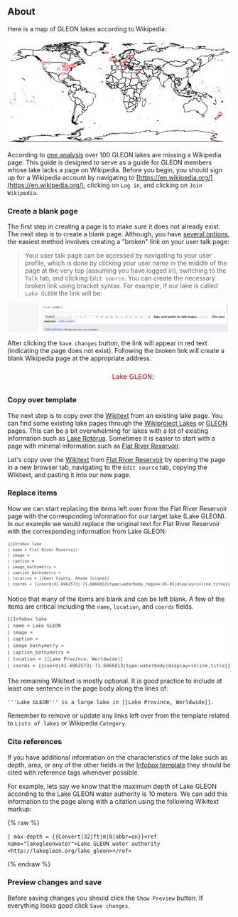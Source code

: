 ## About

Here is a map of GLEON lakes according to Wikipedia:

![gleon wikipedia map](images/gleon_wikipedia.png)

According to [one analysis](https://gist.github.com/jsta/e486f337be6d5bcdb3aeb1335959de52) over 100 GLEON lakes are missing a Wikipedia page. This guide is designed to serve as a guide for GLEON members whose lake lacks a page on Wikipedia. Before you begin, you should sign up for a Wikipedia account by navigating to [https://en.wikipedia.org/](https://en.wikipedia.org/), clicking on `Log in`, and clicking on `Join Wikipedia`.

### Create a blank page

The first step in creating a page is to make sure it does not already exist. The next step is to create a blank page. Although, you have [several options](https://en.wikipedia.org/wiki/Wikipedia:How_to_create_a_page), the easiest method involves creating a "broken" link on your user talk page:

> Your user talk page can be accessed by navigating to your user profile, which is done by clicking your user name in the middle of the page at the very top (assuming you have logged in), switching to the `Talk` tab, and clicking `Edit source`. You can create the necessary broken link using bracket syntax. For example, if our lake is called `Lake GLEON` the link will be:

![link code](images/link_code.png)

After clicking the `Save changes` button, the link will appear in red text (indicating the page does not exist). Following the broken link will create a blank Wikipedia page at the appropriate address.

![link render](images/link_render.png)

### Copy over template

The next step is to copy over the [Wikitext](https://en.wikipedia.org/wiki/Help:Wikitext) from an existing lake page. You can find some existing lake pages through the [Wikiproject Lakes](https://en.wikipedia.org/wiki/Wikipedia:WikiProject_Lakes) or [GLEON](https://en.wikipedia.org/wiki/Global_Lake_Ecological_Observatory_Network) pages. This can be a bit overwhelming for lakes with a lot of existing information such as [Lake Rotorua](https://en.wikipedia.org/wiki/Lake_Rotorua). Sometimes it is easier to start with a page with minimal information such as [Flat River Reservoir](https://en.wikipedia.org/wiki/Flat_River_Reservoir).

Let's copy over the [Wikitext](https://en.wikipedia.org/wiki/Help:Wikitext) from [Flat River Reservoir](https://en.wikipedia.org/wiki/Flat_River_Reservoir) by opening the page in a new browser tab, navigating to the `Edit source` tab, copying the Wikitext, and pasting it into our new page.

### Replace items

Now we can start replacing the items left over from the Flat River Reservoir page with the corresponding information for our target lake (Lake GLEON). In our example we would replace the original text for Flat River Reservoir with the corresponding information from Lake GLEON:

![template wikitext](images/template_wikitext.png)

Notice that many of the items are blank and can be left blank. A few of the items are critical including the `name`, `location`, and `coords` fields.

![template wikitext edited](images/template_wikitext_edited.png)

The remaining Wikitext is mostly optional. It is good practice to include at least one sentence in the page body along the lines of:

```
'''Lake GLEON''' is a large lake in [[Lake Province, Worldwide]].
```

Remember to remove or update any links left over from the template related to `Lists of lakes` or Wikipedia `Category`.

### Cite references

If you have additional information on the characteristics of the lake such as depth, area, or any of the other fields in the [Infobox template](https://en.wikipedia.org/wiki/Template:Infobox_body_of_water) they should be cited with reference tags whenever possible. 

For example, lets say we know that the maximum depth of Lake GLEON according to the Lake GLEON water authority is 10 meters. We can add this information to the page along with a citation using the following Wikitext markup:

{% raw %}
```
| max-depth = {{Convert|32|ft|m|0|abbr=on}}<ref name="lakegleonwater">Lake GLEON water authority <http://lakegleon.org/lake_gleon></ref>
```
{% endraw %}

### Preview changes and save

Before saving changes you should click the `Show Preview` button. If everything looks good click `Save changes`.
